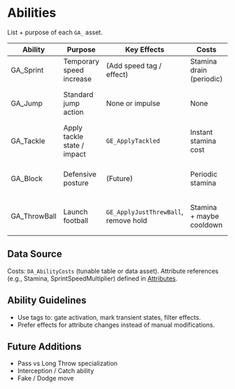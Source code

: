 # Abilities

List + purpose of each `GA_` asset.

| Ability | Purpose | Key Effects | Costs | Notes |
|---------|---------|-------------|-------|-------|
| GA_Sprint | Temporary speed increase | (Add speed tag / effect) | Stamina drain (periodic) | Cancel on stop input |
| GA_Jump | Standard jump action | None or impulse | None | Could gate if low stamina |
| GA_Tackle | Apply tackle state / impact | `GE_ApplyTackled` | Instant stamina cost | Stops ball holder |
| GA_Block | Defensive posture | (Future) | Periodic stamina | Could reduce incoming effects |
| GA_ThrowBall | Launch football | `GE_ApplyJustThrewBall`, remove hold | Stamina + maybe cooldown | Spawns / detaches ball |

## Data Source
Costs: `DA_AbilityCosts` (tunable table or data asset). Attribute references (e.g., Stamina, SprintSpeedMultiplier) defined in [Attributes](attributes.md).

## Ability Guidelines
- Use tags to: gate activation, mark transient states, filter effects.
- Prefer effects for attribute changes instead of manual modifications.

## Future Additions
- Pass vs Long Throw specialization
- Interception / Catch ability
- Fake / Dodge move
